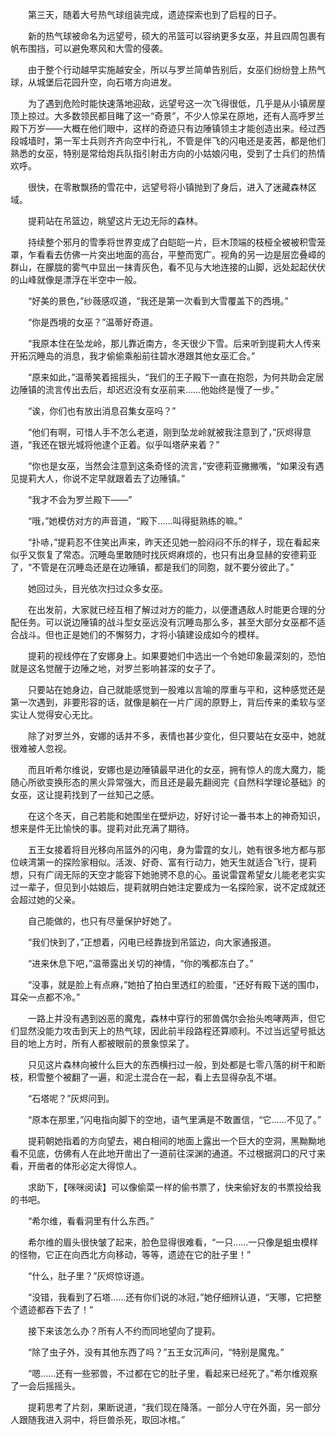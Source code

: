 　　第三天，随着大号热气球组装完成，遗迹探索也到了启程的日子。

　　新的热气球被命名为远望号，硕大的吊篮可以容纳更多女巫，并且四周包裹有帆布围挡，可以避免寒风和大雪的侵袭。

　　由于整个行动越早实施越安全，所以与罗兰简单告别后，女巫们纷纷登上热气球，从城堡后花园升空，向石塔方向进发。

　　为了遇到危险时能快速落地迎敌，远望号这一次飞得很低，几乎是从小镇房屋顶上掠过。大多数领民都目睹了这一“奇景”，不少人惊呆在原地，还有人高呼罗兰殿下万岁——大概在他们眼中，这样的奇迹只有边陲镇领主才能创造出来。经过西段城墙时，第一军士兵则齐齐向空中行礼，不管是伴飞的闪电还是麦茜，都是他们熟悉的女巫，特别是常给炮兵队指引射击方向的小姑娘闪电，受到了士兵们的热情欢呼。

　　很快，在零散飘扬的雪花中，远望号将小镇抛到了身后，进入了迷藏森林区域。

　　提莉站在吊篮边，眺望这片无边无际的森林。

　　持续整个邪月的雪季将世界变成了白皑皑一片，巨木顶端的枝桠全被被积雪笼罩，乍看看去仿佛一片突出地面的高台，平整而宽广。视角的另一边是层峦叠嶂的群山，在朦胧的雾气中显出一抹青灰色，看不见与大地连接的山脚，远处起起伏伏的山峰就像是漂浮在半空中一般。

　　“好美的景色，”纱薇感叹道，“我还是第一次看到大雪覆盖下的西境。”

　　“你是西境的女巫？”温蒂好奇道。

　　“我原本住在坠龙岭，那儿靠近南方，冬天很少下雪。后来听到提莉大人传来开拓沉睡岛的消息，我才偷偷乘船前往碧水港跟其他女巫汇合。”

　　“原来如此，”温蒂笑着摇摇头，“我们的王子殿下一直在抱怨，为何共助会定居边陲镇的流言传出去后，却迟迟没有女巫前来……他始终是慢了一步。”

　　“诶，你们也有放出消息召集女巫吗？”

　　“他们有啊，可惜人手不怎么老道，刚到坠龙岭就被我注意到了，”灰烬得意道，“我还在银光城将他逮个正着。似乎叫塔萨来着？”

　　“你也是女巫，当然会注意到这条奇怪的流言，”安德莉亚撇撇嘴，“如果没有遇见提莉大人，你说不定早就跟着去了边陲镇。”

　　“我才不会为罗兰殿下——”

　　“哦，”她模仿对方的声音道，“殿下……叫得挺熟练的嘛。”

　　“扑哧，”提莉忍不住笑出声来，昨天还见她一脸闷闷不乐的样子，现在看起来似乎又恢复了常态。沉睡岛里敢随时找灰烬麻烦的，也只有出身显赫的安德莉亚了，“不管是在沉睡岛还是在边陲镇，都是我们的同胞，就不要分彼此了。”

　　她回过头，目光依次扫过众多女巫。

　　在出发前，大家就已经互相了解过对方的能力，以便遭遇敌人时能更合理的分配任务。可以说边陲镇的战斗型女巫远没有沉睡岛那么多，甚至大部分女巫都不适合战斗。但也正是她们的不懈努力，才将小镇建设成如今的模样。

　　提莉的视线停在了安娜身上。如果要她们中选出一个令她印象最深刻的，恐怕就是这名觉醒于边陲之地，对罗兰影响甚深的女子了。

　　只要站在她身边，自己就能感觉到一股难以言喻的厚重与平和，这种感觉还是第一次遇到，非要形容的话，就像是躺在一片广阔的原野上，背后传来的柔软与坚实让人觉得安心无比。

　　除了对罗兰外，安娜的话并不多，表情也甚少变化，但只要站在女巫中，她就很难被人忽视。

　　而且听希尔维说，安娜也是边陲镇最早进化的女巫，拥有惊人的庞大魔力，能随心所欲变换形态的黑火异常强大，而且还是最先翻阅完《自然科学理论基础》的女巫，这让提莉找到了一丝知己之感。

　　在这个冬天，自己若能和她围坐在壁炉边，好好讨论一番书本上的神奇知识，想来是件无比愉快的事。提莉对此充满了期待。

　　五王女接着将目光移向吊篮外的闪电，身为雷霆的女儿，她有很多地方都与那位峡湾第一的探险家相似。活泼、好奇、富有行动力，她天生就适合飞行，提莉想，只有广阔无际的天空才能容下她驰骋不息的心。虽说雷霆希望女儿能老老实实过一辈子，但见到小姑娘后，提莉就明白她注定要成为一名探险家，说不定成就还会超过她的父亲。

　　自己能做的，也只有尽量保护好她了。

　　“我们快到了，”正想着，闪电已经靠拢到吊篮边，向大家通报道。

　　“进来休息下吧，”温蒂露出关切的神情，“你的嘴都冻白了。”

　　“没事，就是脸上有点麻，”她拍了拍白里透红的脸蛋，“还好有殿下送的围巾，耳朵一点都不冷。”

　　一路上并没有遇到凶恶的魔鬼，森林中穿行的邪兽偶尔会抬头咆哮两声，但它们显然没能力攻击到天上的热气球，因此前半段路程还算顺利。不过当远望号抵达目的地上方时，所有人都被眼前的景象惊呆了。

　　只见这片森林向被什么巨大的东西横扫过一般，到处都是七零八落的树干和断枝，积雪整个被翻了一遍，和泥土混合在一起，看上去显得杂乱不堪。

　　“石塔呢？”灰烬问到。

　　“原本在那里，”闪电指向脚下的空地，语气里满是不敢置信，“它……不见了。”

　　提莉朝她指着的方向望去，褐白相间的地面上露出一个巨大的空洞，黑黝黝地看不见底，仿佛有人在此地开凿出了一道前往深渊的通道。不过根据洞口的尺寸来看，开凿者的体形必定大得惊人。

　　求助下，【咪咪阅读】可以像偷菜一样的偷书票了，快来偷好友的书票投给我的书吧。

　　“希尔维，看看洞里有什么东西。”

　　希尔维的眉头很快皱了起来，脸色显得很难看，“一只……一只像是蛆虫模样的怪物，它正在向西北方向移动，等等，遗迹在它的肚子里！”

　　“什么，肚子里？”灰烬惊讶道。

　　“没错，我看到了石塔……还有你们说的冰冠，”她仔细辨认道，“天哪，它把整个遗迹都吞下去了！”

　　接下来该怎么办？所有人不约而同地望向了提莉。

　　“除了虫子外，没有其他东西了吗？”五王女沉声问，“特别是魔鬼。”

　　“嗯……还有一些邪兽，不过都在它的肚子里，看起来已经死了。”希尔维观察了一会后摇摇头。

　　提莉思考了片刻，果断说道，“我们现在降落。一部分人守在外面，另一部分人跟随我进入洞中，将巨兽杀死，取回冰棺。”
